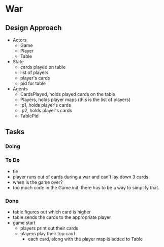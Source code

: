 # War

## Design Approach

- Actors
  - Game
  - Player
  - Table
- State
  - cards played on table
  - list of players
  - player's cards
  - pid for table
- Agents
  - CardsPlayed, holds played cards on the table
  - Players, holds player maps (this is the list of players)
  - :p1, holds player's cards
  - :p2, holds player's cards
  - TablePid

## Tasks

### Doing

### To Do

- tie
- player runs out of cards during a war and can't lay down 3 cards
- when is the game over?
- too much code in the Game.init. there has to be a way to simplify that.

### Done

- table figures out which card is higher
- table sends the cards to the appropriate player
- game start
  - players print out their cards
  - players play their top card
    - each card, along with the player map is added to Table


